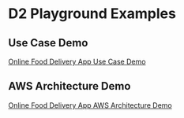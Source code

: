 # D2 Playground Examples

## Use Case Demo
[Online Food Delivery App Use Case Demo](https://play.d2lang.com/?script=nJNNa-NADIbv_hWC4KNjr2EP68NCmtalp4SUnoNiK86A5wNp4lBK_3sZx_lqMbS9GFmIV5rnlSYwq7xliaJqL95q4gLmQwRvEUAgWsDOeydFmoY_mXpiRvG8r_y0sjrFg8R5uX4k)

## AWS Architecture Demo
[Online Food Delivery App AWS Architecture Demo](https://play.d2lang.com/?script=tFXfT9s-EH_PX3Ev-eo7ibRREC_RhBQKZUgwunXTHtHVOVIL187sS6sy9X-fLklLO2Aak_bUOL7zfX7VYc2GcvgRAbRa5XBrpRDGzpVwK_ZqW0FR11B4NddMihtPEUArSA4yOwIQFXNgVyeKLJOXAiHSHQ2wszSHk5MIYBNtoghXIQes68RTpZ1tSw-7tDE5tMxq9GS5fbunZA7dYRFAUetLZFrhetstYchhzlyHfDiUVRgweY-BfaN4oNxiiKsw_Ei8cv5B2yrO0v_iLB05y2Q5ztJzMnpJfj0sFvjobFJMrpJ-yp2R-CWzahCWVY9rD_oLMAXoM7CQnIq6Z6geyJbd3ssrqTxHxhkGkp3t85voPjaehtvOEGfplPxSK2pZG-eHhVQI874mztJ75-MsnbjAlafpp-s4SwP5JfnwRL0Lg15gRVuO0-O3GjFl57GirdjT4-TSoNLkf9V681wZmSb9BJ4CY-PRcocnANoSmkAecImMPkj3tcPyDA1aRf5fBObCYGCtEpmTdIO0rZKL67O7vj0xsjXrMbxCcT8mh5CLyRV4-t5Q4GeEXghVw_Pe6jeyjbPxlFTjNa_jbBRn6VVJlnerjv6iNlomx9m4-DZNtg3Jh2b2umUHmL62_jQ8l8MVyhdHOkao5n-R8DuBhFZT2AW6PSnO0s9Uagn-xLuyUeKZHPTbJO_Bfp-cbjG1P3DfemDZrAGVohCohBIZ4X8aVIOj_TQuyDbhqEtioBDkypPSd3IX3riZNlTUdXstDg6df9rcPXWa_IkilarjbNzTFeZoy_4vrJXcAeMbtFjRokvwF-eMvBwZ10hdNzHO0qKue5UONNpEPwMAAP__&layout=elk&)


